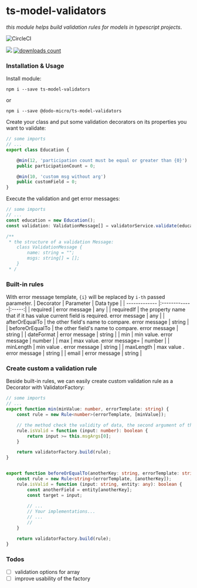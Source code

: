 # ts-model-validators
_this module helps build validation rules for models in typescript projects_.

![CircleCI](https://circleci.com/gh/quocchungthan/ts-model-validators.svg?style=svg)
<p align="left">
    <a href="https://github.com/quocchungthan/ts-model-validators/graphs/contributors" alt="Contributors">
        <img src="https://img.shields.io/github/contributors/quocchungthan/ts-model-validators" /></a>
    <a href="https://www.npmjs.com/package/ts-model-validators" rel="nofollow"><img src="https://img.shields.io/npm/dt/ts-model-validators.svg" alt="downloads count"></a>
</p>

### Installation & Usage
Install module:
```
npm i --save ts-model-validators
```
or
```
npm i --save @dodo-micro/ts-model-validators
```
Create your class and put some validation decorators on its properties you want to validate:
```ts
// some imports 
// ...
export class Education {

    @min(12, 'participation count must be equal or greater than {0}')
    public participationCount = 0;

    @min(10, 'custom msg without arg')
    public customField = 0;
}
```
Execute the validation and get error messages:
```ts
// some imports 
// ...
const education = new Education();
const validation: ValidationMessage[] = validatorService.validate(education);

/**
 * the structure of a validation Message:
    class ValidationMessage {
        name: string = "";
        msgs: string[] = [];
    }
 * /
```
### Built-in rules
With error message template, `{i}` will be replaced by `i-th` passed parameter.
| Decorator        |  Parameter   | Data type  |
| ------------- |:-------------|:-----:|
| required       | error message | any |
| requiredIf      | the property name that if it has value current field is required. error message  | any |
| afterOrEqualTo | the other field's name to compare. error message   | string |
| beforeOrEqualTo      | the other field's name to compare. error message | string |
| dateFormat      | error message    | string |
| min             |  min value. error message     | number |
| max             | max value. error message= | number |
| minLength       | min value . error message    | string |
| maxLength        | max value . error message      | string |
| email           | error message    | string |
### Create custom a validation rule

Beside built-in rules, we can easily create custom validation rule as a Decorator with ValidatorFactory:

```ts
// some imports 
// ...
export function min(minValue: number, errorTemplate: string) {
    const rule = new Rule<number>(errorTemplate, [minValue]);

    // the method check the validity of data, the second argument of this method can be the target object (check the rule beforeOrEqualTo)
    rule.isValid = function (input: number): boolean {
        return input >= this.msgArgs[0];
    }

    return validatorFactory.build(rule);
}


export function beforeOrEqualTo(anotherKey: string, errorTemplate: string) {
    const rule = new Rule<string>(errorTemplate, [anotherKey]);
    rule.isValid = function (input: string, entity: any): boolean {
        const anotherField = entity[anotherKey];
        const target = input;
        
        // ... 
        // Your implementations...
        // ...
        //   
    }

    return validatorFactory.build(rule);
}
```

### Todos
- [ ] validation options for array
- [ ] improve usability of the factory
